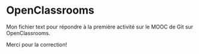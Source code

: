 # OpenClassrooms

Mon fichier text pour répondre à la première activité sur le MOOC de Git sur OpenClassrooms.

Merci pour la correction!



